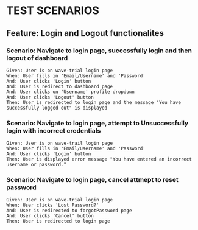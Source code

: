 # TEST SCENARIOS

## Feature: Login and Logout functionalites

### Scenario: Navigate to login page, successfully login and then logout of dashboard
    Given: User is on wave-trial login page
    When: User fills in 'Email/Username' and 'Password'
    And: User clicks 'Login' button
    And: User is redirect to dashboard page
    And: User clicks on 'Username' profile dropdown
    And: User clicks 'Logout' button
    Then: User is redirected to login page and the message "You have successfully logged out" is displayed

### Scenario: Navigate to login page, attempt to Unsuccessfully login with incorrect credentials
    Given: User is on wave-trail login page
    When: User fills in 'Email/Username' and 'Password'
    And: User clicks 'Login' button
    Then: User is displayed error message "You have entered an incorrect username or password."

### Scenario: Navigate to login page, cancel attmept to reset password
    Given: User is on wave-trial login page
    When: User clicks 'Lost Password?'
    And: User is redirected to forgotPassword page
    And: User clicks 'Cancel' button
    Then: User is redirected to login page


